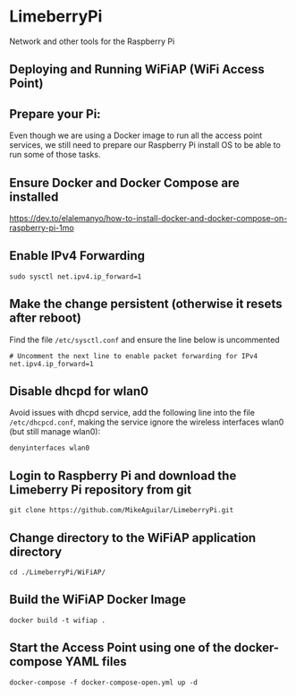 # LimeberryPi
Network and other tools for the Raspberry Pi

## Deploying and Running WiFiAP (WiFi Access Point)

## Prepare your Pi:

Even though we are using a Docker image to run all the access point services, we still need to prepare our Raspberry Pi install OS to be able to run some of those tasks.

## Ensure Docker and Docker Compose are installed
https://dev.to/elalemanyo/how-to-install-docker-and-docker-compose-on-raspberry-pi-1mo


## Enable IPv4 Forwarding
`sudo sysctl net.ipv4.ip_forward=1`


## Make the change persistent (otherwise it resets after reboot)
Find the file `/etc/sysctl.conf` and ensure the line below is uncommented

```
# Uncomment the next line to enable packet forwarding for IPv4
net.ipv4.ip_forward=1
```

## Disable dhcpd for wlan0

Avoid issues with  dhcpd service, add the following line into the file `/etc/dhcpcd.conf`, making the service ignore the wireless interfaces wlan0 (but still manage wlan0):

`denyinterfaces wlan0`


## Login to Raspberry Pi and download the Limeberry Pi repository from git

`git clone https://github.com/MikeAguilar/LimeberryPi.git`


## Change directory to the WiFiAP application directory

`cd ./LimeberryPi/WiFiAP/`


## Build the WiFiAP Docker Image

`docker build -t wifiap .`



## Start the Access Point using one of the docker-compose YAML files

`docker-compose -f docker-compose-open.yml up -d`
